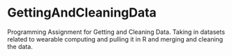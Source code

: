 GettingAndCleaningData
======================

Programming Assignment for Getting and Cleaning Data.  Taking in datasets related to wearable computing and pulling it in R and merging and cleaning the data.
